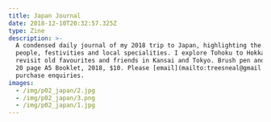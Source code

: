 ```yaml
---
title: Japan Journal
date: 2018-12-10T20:32:57.325Z
type: Zine
description: >-
  A condensed daily journal of my 2018 trip to Japan, highlighting the sights,
  people, festivities and local specialities. I explore Tohoku to Hokkaido and
  revisit old favourites and friends in Kansai and Tokyo. Brush pen and digital,
  20 page A5 Booklet, 2018, $10. Please [email](mailto:treesneal@gmail.com) for
  purchase enquiries.
images:
  - /img/p02_japan/2.jpg
  - /img/p02_japan/3.png
  - /img/p02_japan/1.jpg
---
```


